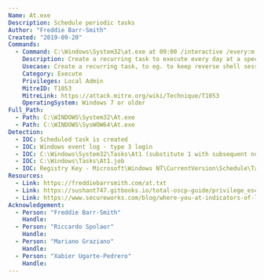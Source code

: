 ```yaml
---
Name: At.exe
Description: Schedule periodic tasks
Author: "Freddie Barr-Smith"
Created: "2019-09-20"
Commands:
  - Command: C:\Windows\System32\at.exe at 09:00 /interactive /every:m,t,w,th,f,s,su C:\Windows\System32\revshell.exe
    Description: Create a recurring task to execute every day at a specific time.
    Usecase: Create a recurring task, to eg. to keep reverse shell session(s) alive
    Category: Execute
    Privileges: Local Admin
    MitreID: T1053
    MitreLink: https://attack.mitre.org/wiki/Technique/T1053
    OperatingSystem: Windows 7 or older
Full_Path:
  - Path: C:\WINDOWS\System32\At.exe
  - Path: C:\WINDOWS\SysWOW64\At.exe
Detection:
  - IOC: Scheduled task is created
  - IOC: Windows event log - type 3 login
  - IOC: C:\Windows\System32\Tasks\At1 (substitute 1 with subsequent number of at job)
  - IOC: C:\Windows\Tasks\At1.job
  - IOC: Registry Key - Microsoft\Windows NT\CurrentVersion\Schedule\TaskCache\Tree\At1.
Resources:
  - Link: https://freddiebarrsmith.com/at.txt
  - Link: https://sushant747.gitbooks.io/total-oscp-guide/privilege_escalation_windows.html - Escalate to System from Administrator
  - Link: https://www.secureworks.com/blog/where-you-at-indicators-of-lateral-movement-using-at-exe-on-windows-7-systems
Acknowledgement:
  - Person: "Freddie Barr-Smith"
    Handle:
  - Person: "Riccardo Spolaor"
    Handle:
  - Person: "Mariano Graziano"
    Handle:
  - Person: "Xabier Ugarte-Pedrero"
    Handle:
---
```

